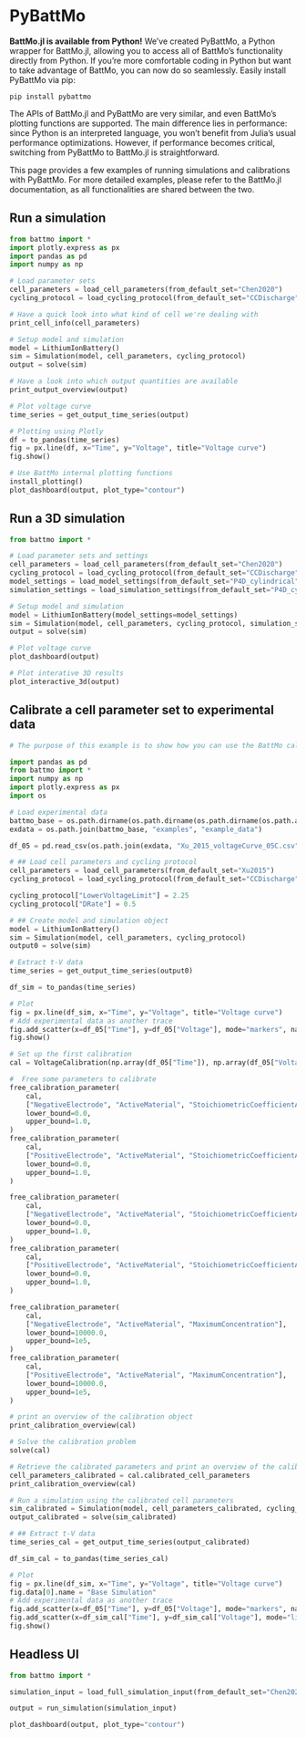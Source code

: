 # PyBattMo
**BattMo.jl is available from Python!**
We’ve created PyBattMo, a Python wrapper for BattMo.jl, allowing you to access all of BattMo’s functionality directly from Python. If you’re more comfortable coding in Python but want to take advantage of BattMo, you can now do so seamlessly. Easily install PyBattMo via pip:

```
pip install pybattmo
```

The APIs of BattMo.jl and PyBattMo are very similar, and even BattMo’s plotting functions are supported. The main difference lies in performance: since Python is an interpreted language, you won’t benefit from Julia’s usual performance optimizations. However, if performance becomes critical, switching from PyBattMo to BattMo.jl is straightforward.

This page provides a few examples of running simulations and calibrations with PyBattMo. For more detailed examples, please refer to the BattMo.jl documentation, as all functionalities are shared between the two.


## Run a simulation

```python
from battmo import *
import plotly.express as px
import pandas as pd
import numpy as np

# Load parameter sets
cell_parameters = load_cell_parameters(from_default_set="Chen2020")
cycling_protocol = load_cycling_protocol(from_default_set="CCDischarge")

# Have a quick look into what kind of cell we're dealing with
print_cell_info(cell_parameters)

# Setup model and simulation
model = LithiumIonBattery()
sim = Simulation(model, cell_parameters, cycling_protocol)
output = solve(sim)

# Have a look into which output quantities are available
print_output_overview(output)

# Plot voltage curve
time_series = get_output_time_series(output)

# Plotting using Plotly
df = to_pandas(time_series)
fig = px.line(df, x="Time", y="Voltage", title="Voltage curve")
fig.show()

# Use BattMo internal plotting functions
install_plotting()
plot_dashboard(output, plot_type="contour")
```

## Run a 3D simulation

```python
from battmo import *

# Load parameter sets and settings
cell_parameters = load_cell_parameters(from_default_set="Chen2020")
cycling_protocol = load_cycling_protocol(from_default_set="CCDischarge")
model_settings = load_model_settings(from_default_set="P4D_cylindrical")
simulation_settings = load_simulation_settings(from_default_set="P4D_cylindrical")

# Setup model and simulation
model = LithiumIonBattery(model_settings=model_settings)
sim = Simulation(model, cell_parameters, cycling_protocol, simulation_settings=simulation_settings)
output = solve(sim)

# Plot voltage curve
plot_dashboard(output)

# Plot interative 3D results
plot_interactive_3d(output)
```

## Calibrate a cell parameter set to experimental data

```python
# The purpose of this example is to show how you can use the BattMo calibration api and therefore only shows a simple calibration procedure using only one experimental voltage curve is shown. A more complete example can be found among the BattMo.jl examples.

import pandas as pd
from battmo import *
import numpy as np
import plotly.express as px
import os

# Load experimental data
battmo_base = os.path.dirname(os.path.dirname(os.path.dirname(os.path.abspath(__file__))))
exdata = os.path.join(battmo_base, "examples", "example_data")

df_05 = pd.read_csv(os.path.join(exdata, "Xu_2015_voltageCurve_05C.csv"), names=["Time", "Voltage"])

# ## Load cell parameters and cycling protocol
cell_parameters = load_cell_parameters(from_default_set="Xu2015")
cycling_protocol = load_cycling_protocol(from_default_set="CCDischarge")

cycling_protocol["LowerVoltageLimit"] = 2.25
cycling_protocol["DRate"] = 0.5

# ## Create model and simulation object
model = LithiumIonBattery()
sim = Simulation(model, cell_parameters, cycling_protocol)
output0 = solve(sim)

# Extract t-V data
time_series = get_output_time_series(output0)

df_sim = to_pandas(time_series)

# Plot
fig = px.line(df_sim, x="Time", y="Voltage", title="Voltage curve")
# Add experimental data as another trace
fig.add_scatter(x=df_05["Time"], y=df_05["Voltage"], mode="markers", name="Experimental 0.5C")
fig.show()

# Set up the first calibration
cal = VoltageCalibration(np.array(df_05["Time"]), np.array(df_05["Voltage"]), sim)

#  Free some parameters to calibrate
free_calibration_parameter(
    cal,
    ["NegativeElectrode", "ActiveMaterial", "StoichiometricCoefficientAtSOC100"],
    lower_bound=0.0,
    upper_bound=1.0,
)
free_calibration_parameter(
    cal,
    ["PositiveElectrode", "ActiveMaterial", "StoichiometricCoefficientAtSOC100"],
    lower_bound=0.0,
    upper_bound=1.0,
)

free_calibration_parameter(
    cal,
    ["NegativeElectrode", "ActiveMaterial", "StoichiometricCoefficientAtSOC0"],
    lower_bound=0.0,
    upper_bound=1.0,
)
free_calibration_parameter(
    cal,
    ["PositiveElectrode", "ActiveMaterial", "StoichiometricCoefficientAtSOC0"],
    lower_bound=0.0,
    upper_bound=1.0,
)

free_calibration_parameter(
    cal,
    ["NegativeElectrode", "ActiveMaterial", "MaximumConcentration"],
    lower_bound=10000.0,
    upper_bound=1e5,
)
free_calibration_parameter(
    cal,
    ["PositiveElectrode", "ActiveMaterial", "MaximumConcentration"],
    lower_bound=10000.0,
    upper_bound=1e5,
)

# print an overview of the calibration object
print_calibration_overview(cal)

# Solve the calibration problem
solve(cal)

# Retrieve the calibrated parameters and print an overview of the calibration
cell_parameters_calibrated = cal.calibrated_cell_parameters
print_calibration_overview(cal)

# Run a simulation using the calibrated cell parameters
sim_calibrated = Simulation(model, cell_parameters_calibrated, cycling_protocol)
output_calibrated = solve(sim_calibrated)

# ## Extract t-V data
time_series_cal = get_output_time_series(output_calibrated)

df_sim_cal = to_pandas(time_series_cal)

# Plot
fig = px.line(df_sim, x="Time", y="Voltage", title="Voltage curve")
fig.data[0].name = "Base Simulation"
# Add experimental data as another trace
fig.add_scatter(x=df_05["Time"], y=df_05["Voltage"], mode="markers", name="Experimental 0.5C")
fig.add_scatter(x=df_sim_cal["Time"], y=df_sim_cal["Voltage"], mode="lines", name="Calibrated")
fig.show()

```

## Headless UI

```python
from battmo import *

simulation_input = load_full_simulation_input(from_default_set="Chen2020")

output = run_simulation(simulation_input)

plot_dashboard(output, plot_type="contour")
```